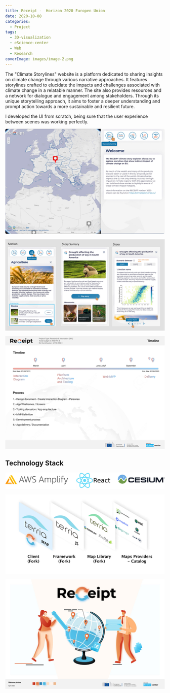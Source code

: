 ```yaml
---
title: Receipt -  Horizon 2020 Europen Union
date: 2020-10-08
categories:
  - Project
tags:
  - 3D-visualization
  - eScience-center
  - Web
  - Research
coverImage: images/image-2.png
---
```


The "Climate Storylines" website is a platform dedicated to sharing insights on climate change through various narrative approaches. It features storylines crafted to elucidate the impacts and challenges associated with climate change in a relatable manner. The site also provides resources and a network for dialogue and engagement among stakeholders. Through its unique storytelling approach, it aims to foster a deeper understanding and prompt action towards a more sustainable and resilient future.

I developed the UI from scratch, being sure that the user experience between scenes was working perfectly.

![](./images/image-3.png)

![](./images/image-4.png)

![](./images/image-5.png)

## Technology Stack

![](./images/image-6.png)

![](./images/image-7.png)

![](./images/image-8.png)

